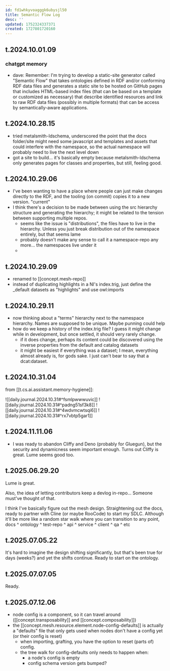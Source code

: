 ```yaml
---
id: fd1whkyvoagggk6ubysjl50
title: Semantic Flow Log
desc: ''
updated: 1752324337371
created: 1727801720160
---
```


## t.2024.10.01.09

### chatgpt memory

- dave: Remember: I'm trying to develop a static-site generator called "Semantic Flow" that takes ontologies defined in RDF and/or conforming RDF data files and generates a static site to be hosted on GitHub pages that includes HTML-based index files (that can be based on a template or customized as necessary) that describe identified resources and link to raw RDF data files (possibly in multiple formats) that can be access by semantically-aware applications.

## t.2024.10.28.15

- tried metalsmith-ldschema, underscored the point that the docs folder/site might need some javascript and templates and assets that could interfere with the namespace, so the actual namespace will probably need to live the next level down
- got a site to build... it's basically empty because metalsmith-ldschema only generates pages for classes and properties, but still, feeling good.

## t.2024.10.29.06

- I've been wanting to have a place where people can just make changes directly to the RDF, and the tooling (on commit) copies it to a new version. "current"
- I think there's a decision to be made between using the src hierarchy structure and generating the hierarchy; it might be related to the tension between supporting multiple repos.
  - seems like the issue is "distributions", the files have to live in the hierarchy. Unless you just break distribution out of the namespace entirely, but that seems lame
  - probably doesn't make any sense to call it a namespace-repo any more... the namespaces live under it
  - 

## t.2024.10.29.09

- renamed to [[concept.mesh-repo]]
- instead of duplicating highlights in a NI's index.trig, just define the _default datasets as "highlights" and use owl:imports

## t.2024.10.29.11

- now thinking about a "terms" hierarchy next to the namespace hierarchy. Names are supposed to be unique. Maybe punning could help
- how do we keep a history of the index.trig file? I guess it might change while in development, but once settled, it should very rarely change. 
  - if it does change, perhaps its content could be discovered using the inverse properties from the default and catalog datasets
  - it might be easiest if everything was a dataset; I mean, everything almost already is, for gods sake. I just can't bear to say that <dave-richardson> a dcat:dataset.

## t.2024.10.31.04

from [[t.cs.ai.assistant.memory-hygiene]]:

![[daily.journal.2024.10.31#^fsmlpwwwuvic]]
![[daily.journal.2024.10.31#^padng51sf3k8]]
![[daily.journal.2024.10.31#^4wdvmcwtsqi6]]
![[daily.journal.2024.10.31#^rx7vbtp5gar1]]
 

## t.2024.11.11.06

 - I was ready to abandon Cliffy and Deno (probably for Gluegun), but the security and dynamicness seem important enough. Turns out Cliffy is great. Lume seems good too.

## t.2025.06.29.20

Lume is great. 

Also, the idea of letting contributors keep a devlog in-repo... Someone must've thought of that.

I think I've basically figure out the mesh design. Straightening out the docs, ready to partner with Cline (or maybe RooCode) to start my SDLC. Although it'll be more like a random star walk where you can transition to any point, docs ^ ontology ^ test-repo ^ api ^ service ^ client ^ qa ^ etc

## t.2025.07.05.22

It's hard to imagine the design shifting significantly, but that's been true for days (weeks?) and yet the shifts continue. Ready to start on the ontology. 

## t.2025.07.07.05

Ready.

## t.2025.07.12.06

- node config is a component, so it can travel around ([[concept.transposability]] and [[concept.composability]])
- the [[concept.mesh.resource.element.node-config-defaults]] is actually a "defaults" file that only gets used when nodes don't have a config yet (or their config is reset)
  - when importing, grafting, you have the option to reset (parts of) config.
  - the tree walk for config-defaults only needs to happen when:
    - a node's config is empty
    - config schema version gets bumped?
